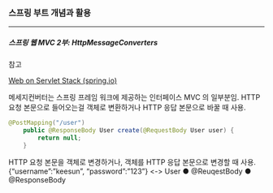 <h3>스프링 부트 개념과 활용</h3>
<hr/>
<h5>스프링 웹 MVC 2부: HttpMessageConverters</h5>

참고

[Web on Servlet Stack (spring.io)](https://docs.spring.io/spring-framework/docs/5.0.7.RELEASE/spring-framework-reference/web.html#mvc-config-message-converters)

메세지컨버터는 스프링 프레임 워크에 제공하는 인터페이스 MVC 의 일부분임. HTTP 요청 본문으로 들어오는걸 객체로 변환하거나 HTTP 응답 본문으로 바꿀 때 사용.

```java
@PostMapping("/user")
    public @ResponseBody User create(@RequestBody User user) {
        return null;
    }
```

HTTP 요청 본문을 객체로 변경하거나, 객체를 HTTP 응답 본문으로 변경할 때 사용.
{“username”:”keesun”, “password”:”123”} <-> User
● @ReuqestBody
● @ResponseBody